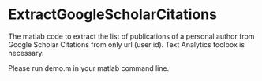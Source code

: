 # ExtractGoogleScholarCitations
The matlab code to extract the list of publications of a personal author from Google Scholar Citations from only url (user id).  Text Analytics toolbox is necessary.

Please run demo.m in your matlab command line.
